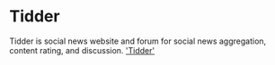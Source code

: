 # Tidder
Tidder is social news website and forum for social news aggregation, content rating, and discussion.
['Tidder'](https://tidder.pythonanywhere.com/)

